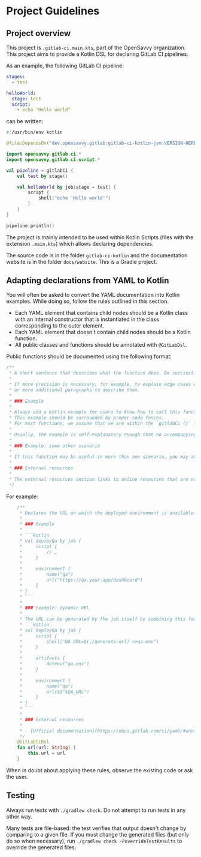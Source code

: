 # Project Guidelines

## Project overview

This project is `.gitlab-ci.main.kts`, part of the OpenSavvy organization. This project aims to provide a Kotlin DSL for declaring GitLab CI pipelines.

As an example, the following GitLab CI pipeline:
```yaml
stages:
  - test

helloWorld:
  stage: test
  script:
    - echo "Hello world"
```

can be written:
```kotlin
#!/usr/bin/env kotlin

@file:DependsOn("dev.opensavvy.gitlab:gitlab-ci-kotlin-jvm:VERSION-HERE") // See https://gitlab.com/opensavvy/automation/gitlab-ci.kt/-/releases

import opensavvy.gitlab.ci.*
import opensavvy.gitlab.ci.script.*

val pipeline = gitlabCi {
	val test by stage()

	val helloWorld by job(stage = test) {
		script {
			shell("echo 'Hello world'")
		}
	}
}

pipeline.println()
```

The project is mainly intended to be used within Kotlin Scripts (files with the extension `.main.kts`) which allows declaring dependencies.

The source code is in the folder `gitlab-ci-kotlin` and the documentation website is in the folder `docs/website`. This is a Gradle project.

## Adapting declarations from YAML to Kotlin

You will often be asked to convert the YAML documentation into Kotlin examples. While doing so, follow the rules outlined in this section.

- Each YAML element that contains child nodes should be a Kotlin class with an internal constructor that is instantiated in the class corresponding to the outer element.
- Each YAML element that doesn't contain child nodes should be a Kotlin function.
- All public classes and functions should be annotated with `@GitLabDsl`.

Public functions should be documented using the following format:
```kotlin
/**
 * A short sentence that describes what the function does. Be succinct: in some UIs, only this line will be displayed to the user.
 * 
 * If more precision is necessary, for example, to explain edge cases or peculiarities, add one
 * or more additional paragraphs to describe them.
 * 
 * ### Example
 * 
 * Always add a Kotlin example for users to know how to call this function. 
 * This example should be surrounded by proper code fences.
 * For most functions, we assume that we are within the `gitlabCi {}` function. Thus, no imports are necessary.
 * 
 * Usually, the example is self-explanatory enough that no accompanying text is necessary. However, if the behavior may be unexpected or confusing, then add one or more sentences to explain it.
 * 
 * ### Example: some other scenario
 * 
 * If this function may be useful in more than one scenario, you may add one or more additional example sections to showcase them. Most functions do not need these.
 * 
 * ### External resources
 * 
 * The external resources section links to online resources that are not part of this project. Typically, it is simply an unordered list of links. Typically, it contains a single link title "Official documentation" which contains a link for specifically that symbol.
 */
```

For example:
```kotlin
	/**
	 * Declares the URL on which the deployed environment is available.
	 *
	 * ### Example
	 *
	 * ```kotlin
	 * val deployQa by job {
	 *     script {
	 *         // …
	 *     }
	 *
	 *     environment {
	 *         name("qa")
	 *         url("https://qa.your.app/dashboard")
	 *     }
	 * }
	 * ```
	 *
	 * ### Example: dynamic URL
	 *
	 * The URL can be generated by the job itself by combining this feature with [Artifacts.dotenv]:
	 * ```kotlin
	 * val deployQa by job {
	 *     script {
	 *         shell("QA_URL=$(./generate-url) >>qa.env")
	 *     }
	 *
	 *     artifacts {
	 *         dotenv("qa.env")
	 *     }
	 *
	 *     environment {
	 *         name("qa")
	 *         url($$"$QA_URL")
	 *     }
	 * }
	 * ```
	 *
	 * ### External resources
	 *
	 * - [Official documentation](https://docs.gitlab.com/ci/yaml/#environmenturl)
	 */
	@GitLabCiDsl
	fun url(url: String) {
		this.url = url
	}
```

When in doubt about applying these rules, observe the existing code or ask the user.

## Testing

Always run tests with `./gradlew check`. Do not attempt to run tests in any other way.

Many tests are file-based: the test verifies that output doesn't change by comparing to a given file. If you must change the generated files (but only do so when necessary), run `./gradlew check -PoverrideTestResults` to override the generated files.
